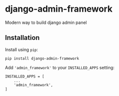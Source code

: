 # django-admin-framework

Modern way to build django admin panel

## Installation

Install using `pip`:

    pip install django-admin-framework

Add `'admin_framework'` to your `INSTALLED_APPS` setting:

    INSTALLED_APPS = [
        ...
        'admin_framework',
    ]
